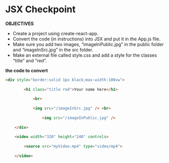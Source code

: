 ﻿# JSX Checkpoint

**OBJECTIVES**

- Create a project using create-react-app.  
- Convert the code (in instructions) into JSX and put it in the App.js file.  
- Make sure you add two images, “imageInPublic.jpg” in the public folder and “imageInSrc.jpg” in the src folder.  
- Make an external file called style.css and add a style for the classes “title” and “red”.  

**the code to convert**
```html
<div style="border:solid 1px black;max-width:100vw">  
 
    	<h1 class="title red">Your name here</h1>  
 
        	<br>  
 
            <img src="/imageInSrc.jpg" /> <br> 
 
             	<img src="/imageInPublic.jpg" />  
 
    </div>  
 
    <video width="320" height="240" controls>  
 
        <source src="myVideo.mp4" type="video/mp4"> 
 
    </video> 
```